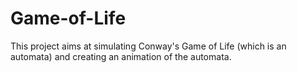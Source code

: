 # Game-of-Life
This project aims at simulating Conway's Game of Life (which is an automata) and creating an animation of the automata.

